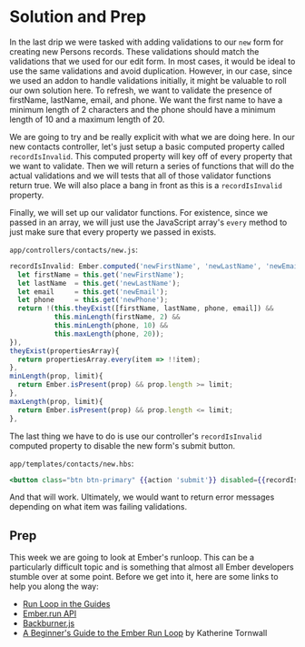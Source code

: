 # Solution and Prep

In the last drip we were tasked with adding validations to our `new` form for creating new Persons records. These validations should match the validations that we used for our edit form. In most cases, it would be ideal to use the same validations and avoid duplication. However, in our case, since we used an addon to handle validations initially, it might be valuable to roll our own solution here. To refresh, we want to validate the presence of firstName, lastName, email, and phone. We want the first name to have a minimum length of 2 characters and the phone should have a minimum length of 10 and a maximum length of 20.

We are going to try and be really explicit with what we are doing here. In our new contacts controller, let's just setup a basic computed property called `recordIsInvalid`. This computed property will key off of every property that we want to validate. Then we will return a series of functions that will do the actual validations and we will tests that all of those validator functions return true. We will also place a bang in front as this is a `recordIsInvalid` property.

Finally, we will set up our validator functions. For existence, since we passed in an array, we will just use the JavaScript array's `every` method to just make sure that every property we passed in exists.

`app/controllers/contacts/new.js`:
```JavaScript
recordIsInvalid: Ember.computed('newFirstName', 'newLastName', 'newEmail', 'newPhone', function(){
  let firstName = this.get('newFirstName');
  let lastName  = this.get('newLastName');
  let email     = this.get('newEmail');
  let phone     = this.get('newPhone');
  return !(this.theyExist([firstName, lastName, phone, email]) &&
           this.minLength(firstName, 2) &&
           this.minLength(phone, 10) &&
           this.maxLength(phone, 20));
}),
theyExist(propertiesArray){
  return propertiesArray.every(item => !!item);
},
minLength(prop, limit){
  return Ember.isPresent(prop) && prop.length >= limit;
},
maxLength(prop, limit){
  return Ember.isPresent(prop) && prop.length <= limit;
},
```

The last thing we have to do is use our controller's `recordIsInvalid` computed property to disable the new form's submit button.

`app/templates/contacts/new.hbs`:
```handlebars
<button class="btn btn-primary" {{action 'submit'}} disabled={{recordIsInvalid}}>Submit</button>
```

And that will work. Ultimately, we would want to return error messages depending on what item was failing validations.

## Prep

This week we are going to look at Ember's runloop. This can be a particularly difficult topic and is something that almost all Ember developers stumble over at some point. Before we get into it, here are some links to help you along the way:

* [Run Loop in the Guides](https://guides.emberjs.com/v2.8.0/applications/run-loop/)
* [Ember.run API](http://emberjs.com/api/classes/Ember.run.html)
* [Backburner.js](https://github.com/ebryn/backburner.js/)
* [A Beginner's Guide to the Ember Run Loop](https://teamgaslight.com/blog/a-beginners-guide-to-the-ember-run-loop) by Katherine Tornwall
